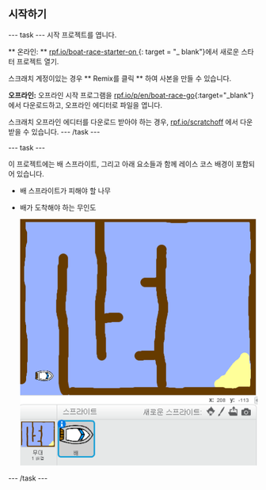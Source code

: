 ## 시작하기

\--- task \--- 시작 프로젝트를 엽니다.

** 온라인: ** [ rpf.io/boat-race-starter-on ](http://rpf.io/boat-race-starter-on) {: target = "_ blank"}에서 새로운 스타터 프로젝트 열기.

스크래치 계정이있는 경우 ** Remix를 클릭 ** 하여 사본을 만들 수 있습니다.

**오프라인:** 오프라인 시작 프로그램을 [rpf.io/p/en/boat-race-go](http://rpf.io/p/en/boat-race-go){:target="_blank"} 에서 다운로드하고, 오프라인 에디터로 파일을 엽니다.

스크래치 오프라인 에디터를 다운로드 받아야 하는 경우, [rpf.io/scratchoff](http://rpf.io/scratchoff) 에서 다운 받을 수 있습니다. \--- /task \---

\--- task \---

이 프로젝트에는 배 스프라이트, 그리고 아래 요소들과 함께 레이스 코스 배경이 포함되어 있습니다.

- 배 스프라이트가 피해야 할 나무
- 배가 도착해야 하는 무인도
    
    ![스크린샷](images/boat-starter.png)

\--- /task \---